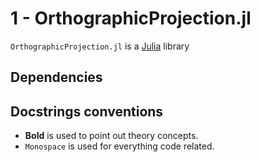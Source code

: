 # 1 - OrthographicProjection.jl

`OrthographicProjection.jl` is a [Julia](http://julialang.org) library 

## Dependencies


## Docstrings conventions

 - **Bold** is used to point out theory concepts.
 - `Monospace` is used for everything code related.
